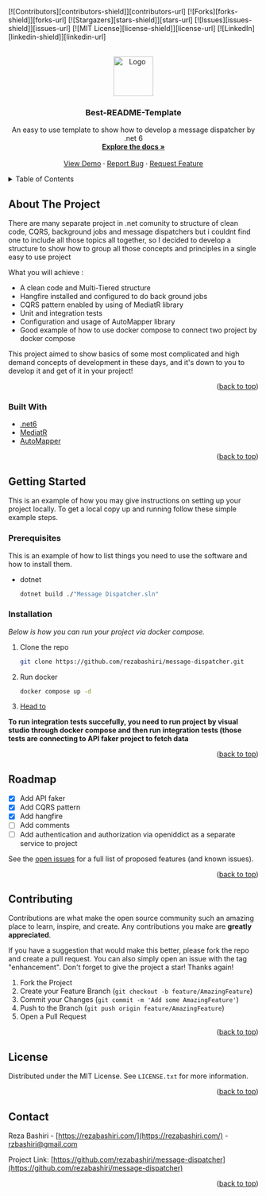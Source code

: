 <div id="top"></div>

[![Contributors][contributors-shield]][contributors-url]
[![Forks][forks-shield]][forks-url]
[![Stargazers][stars-shield]][stars-url]
[![Issues][issues-shield]][issues-url]
[![MIT License][license-shield]][license-url]
[![LinkedIn][linkedin-shield]][linkedin-url]

<br />
<div align="center">
  <a href="https://github.com/rezabashiri/message-dispatcher">
    <img src="images/logo.png" alt="Logo" width="80" height="80">
  </a>

  <h3 align="center">Best-README-Template</h3>

  <p align="center">
    An easy to use template to show how to develop a message dispatcher by .net 6
    <br />
    <a href="https://github.com/rezabashiri/message-dispatcher"><strong>Explore the docs »</strong></a>
    <br />
    <br />
    <a href="https://github.com/rezabashiri/message-dispatcher">View Demo</a>
    ·
    <a href="https://github.com/rezabashiri/message-dispatcher/issues">Report Bug</a>
    ·
    <a href="https://github.com/rezabashiri/message-dispatcher/issues">Request Feature</a>
  </p>
</div>

<!-- TABLE OF CONTENTS -->
<details>
  <summary>Table of Contents</summary>
  <ol>
    <li>
      <a href="#about-the-project">About The Project</a>
      <ul>
        <li><a href="#built-with">Built With</a></li>
      </ul>
    </li>
    <li>
      <a href="#getting-started">Getting Started</a>
      <ul>
        <li><a href="#prerequisites">Prerequisites</a></li>
        <li><a href="#installation">Installation</a></li>
      </ul>
    </li>
    <li><a href="#roadmap">Roadmap</a></li>
    <li><a href="#contributing">Contributing</a></li>
    <li><a href="#license">License</a></li>
    <li><a href="#contact">Contact</a></li>
  </ol>
</details>

<!-- ABOUT THE PROJECT -->

## About The Project

There are many separate project in .net comunity to structure of clean code, CQRS, background jobs and message dispatchers but i couldnt find one to include all those topics all together, so I decided to develop a structure to show how to group all those concepts and principles in a single easy to use project

What you will achieve :

- A clean code and Multi-Tiered structure
- Hangfire installed and configured to do back ground jobs
- CQRS pattern enabled by using of MediatR library
- Unit and integration tests
- Configuration and usage of AutoMapper library
- Good example of how to use docker compose to connect two project by docker compose

This project aimed to show basics of some most complicated and high demand concepts of development in these days, and it's down to you to develop it and get of it in your project!

<p align="right">(<a href="#top">back to top</a>)</p>

### Built With

- [.net6](https://dotnet.microsoft.com/en-us/download/dotnet/6.0)
- [MediatR](https://github.com/jbogard/MediatR)
- [AutoMapper](https://github.com/AutoMapper/AutoMapper)

<p align="right">(<a href="#top">back to top</a>)</p>

<!-- GETTING STARTED -->

## Getting Started

This is an example of how you may give instructions on setting up your project locally.
To get a local copy up and running follow these simple example steps.

### Prerequisites

This is an example of how to list things you need to use the software and how to install them.

- dotnet
  ```sh
  dotnet build ./"Message Dispatcher.sln"
  ```

### Installation

_Below is how you can run your project via docker compose._

1. Clone the repo
   ```sh
   git clone https://github.com/rezabashiri/message-dispatcher.git
   ```
2. Run docker
   ```sh
   docker compose up -d
   ```
3. [Head to](https://localhost:9001)

<strong>To run integration tests succefully, you need to run project by visual studio through docker compose and then run integration tests (those tests are connecting to API faker project to fetch data</strong>

<p align="right">(<a href="#top">back to top</a>)</p>

<!-- ROADMAP -->

## Roadmap

- [x] Add API faker
- [x] Add CQRS pattern
- [x] Add hangfire
- [ ] Add comments
- [ ] Add authentication and authorization via openiddict as a separate service to project

See the [open issues](https://github.com/rezabashiri/message-dispatcher/issues) for a full list of proposed features (and known issues).

<p align="right">(<a href="#top">back to top</a>)</p>

<!-- CONTRIBUTING -->

## Contributing

Contributions are what make the open source community such an amazing place to learn, inspire, and create. Any contributions you make are **greatly appreciated**.

If you have a suggestion that would make this better, please fork the repo and create a pull request. You can also simply open an issue with the tag "enhancement".
Don't forget to give the project a star! Thanks again!

1. Fork the Project
2. Create your Feature Branch (`git checkout -b feature/AmazingFeature`)
3. Commit your Changes (`git commit -m 'Add some AmazingFeature'`)
4. Push to the Branch (`git push origin feature/AmazingFeature`)
5. Open a Pull Request

<p align="right">(<a href="#top">back to top</a>)</p>

<!-- LICENSE -->

## License

Distributed under the MIT License. See `LICENSE.txt` for more information.

<p align="right">(<a href="#top">back to top</a>)</p>

<!-- CONTACT -->

## Contact

Reza Bashiri - [https://rezabashiri.com/](https://rezabashiri.com/) - rzbashiri@gmail.com

Project Link: [https://github.com/rezabashiri/message-dispatcher](https://github.com/rezabashiri/message-dispatcher)

<p align="right">(<a href="#top">back to top</a>)</p>
